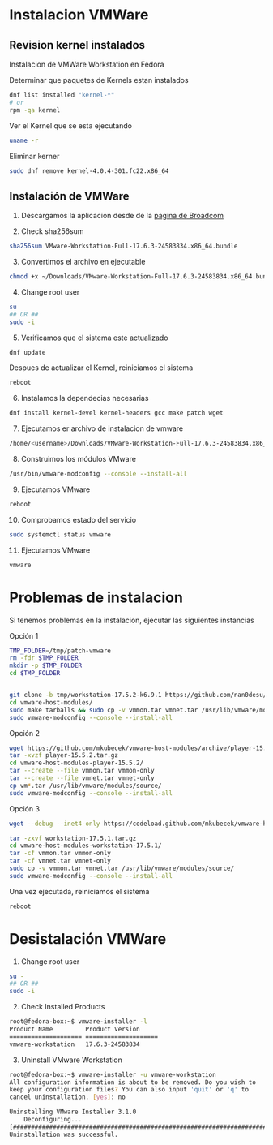 # Instalacion VMWare

## Revision kernel instalados

Instalacion de VMWare Workstation en Fedora

Determinar que paquetes de Kernels estan instalados

```bash
dnf list installed "kernel-*"
# or
rpm -qa kernel
```

Ver el Kernel que se esta ejecutando

```bash
uname -r
```

Eliminar kerner

```bash
sudo dnf remove kernel-4.0.4-301.fc22.x86_64
```

## Instalación de VMWare

1. Descargamos la aplicacion desde de la [pagina de Broadcom](https://support.broadcom.com/group/ecx/free-downloads)

2. Check sha256sum

```bash
sha256sum VMware-Workstation-Full-17.6.3-24583834.x86_64.bundle
```

3. Convertimos el archivo en ejecutable

```bash
chmod +x ~/Downloads/VMware-Workstation-Full-17.6.3-24583834.x86_64.bundle
```
4. Change root user

```bash
su
## OR ##
sudo -i
```

5. Verificamos que el sistema este actualizado

```bash
dnf update
```
Despues de actualizar el Kernel, reiniciamos el sistema

```bash
reboot
```

6. Instalamos la dependecias necesarias

```bash
dnf install kernel-devel kernel-headers gcc make patch wget
```

7. Ejecutamos er archivo de instalacion de vmware

```bash
/home/<username>/Downloads/VMware-Workstation-Full-17.6.3-24583834.x86_64.bundle
```

8. Construimos los módulos VMware

```bash
/usr/bin/vmware-modconfig --console --install-all
```

9. Ejecutamos VMware

```bash
reboot
```

10. Comprobamos estado del servicio

```bash
sudo systemctl status vmware
```

11. Ejecutamos VMware

```bash
vmware
```

# Problemas de instalacion

Si tenemos problemas en la instalacion, ejecutar las siguientes instancias

Opción 1

```bash
TMP_FOLDER=/tmp/patch-vmware
rm -fdr $TMP_FOLDER
mkdir -p $TMP_FOLDER
cd $TMP_FOLDER


git clone -b tmp/workstation-17.5.2-k6.9.1 https://github.com/nan0desu/vmware-host-modules.git
cd vmware-host-modules/
sudo make tarballs && sudo cp -v vmmon.tar vmnet.tar /usr/lib/vmware/modules/source/
sudo vmware-modconfig --console --install-all
```
Opción 2

```bash
wget https://github.com/mkubecek/vmware-host-modules/archive/player-15.5.2.tar.gz
tar -xvzf player-15.5.2.tar.gz
cd vmware-host-modules-player-15.5.2/
tar --create --file vmmon.tar vmmon-only
tar --create --file vmnet.tar vmnet-only
cp vm*.tar /usr/lib/vmware/modules/source/
sudo vmware-modconfig --console --install-all
```
Opción 3

```bash
wget --debug --inet4-only https://codeload.github.com/mkubecek/vmware-host-modules/tar.gz/refs/heads/workstation-17.5.1

tar -zxvf workstation-17.5.1.tar.gz
cd vmware-host-modules-workstation-17.5.1/
tar -cf vmmon.tar vmmon-only
tar -cf vmnet.tar vmnet-only
sudo cp -v vmmon.tar vmnet.tar /usr/lib/vmware/modules/source/
sudo vmware-modconfig --console --install-all
```

Una vez ejecutada, reiniciamos el sistema

```bash
reboot
```

# Desistalación VMWare

1. Change root user

```bash
su -
## OR ##
sudo -i
```

2. Check Installed Products

```bash
root@fedora-box:~$ vmware-installer -l
Product Name         Product Version     
==================== ====================
vmware-workstation   17.6.3-24583834  
```

3. Uninstall VMware Workstation

```bash
root@fedora-box:~$ vmware-installer -u vmware-workstation
All configuration information is about to be removed. Do you wish to
keep your configuration files? You can also input 'quit' or 'q' to
cancel uninstallation. [yes]: no

Uninstalling VMware Installer 3.1.0
    Deconfiguring...
[######################################################################] 100%
Uninstallation was successful.
```












